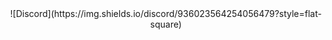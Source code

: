 <div align='center'>
    ![Discord](https://img.shields.io/discord/936023564254056479?style=flat-square)
</div>
